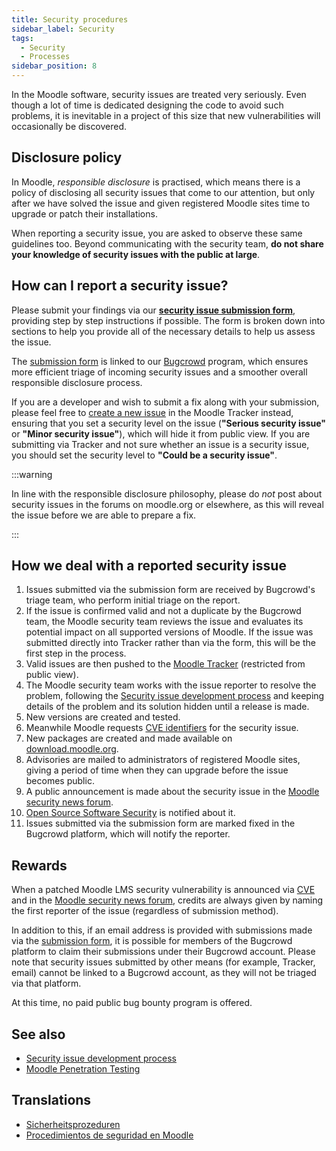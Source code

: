 ```yaml
---
title: Security procedures
sidebar_label: Security
tags:
  - Security
  - Processes
sidebar_position: 8
---
```

In the Moodle software, security issues are treated very seriously. Even though a lot of time is dedicated designing the code to avoid such problems, it is inevitable in a project of this size that new vulnerabilities will occasionally be discovered.

## Disclosure policy

In Moodle, *responsible disclosure* is practised, which means there is a policy of disclosing all security issues that come to our attention, but only after we have solved the issue and given registered Moodle sites time to upgrade or patch their installations.

When reporting a security issue, you are asked to observe these same guidelines too. Beyond communicating with the security team, **do not share your knowledge of security issues with the public at large**.

## How can I report a  security issue?

Please submit your findings via our **[security issue submission form](https://moodle.org/security/report)**, providing step by step instructions if possible. The form is broken down into sections to help you provide all of the necessary details to help us assess the issue.

The [submission form](https://moodle.org/security/report) is linked to our [Bugcrowd](https://bugcrowd.com) program, which ensures more efficient triage of incoming security issues and a smoother overall responsible disclosure process.

If you are a developer and wish to submit a fix along with your submission, please feel free to [create a new issue](https://tracker.moodle.org/secure/CreateIssue.jspa?pid=10011&issuetype=1) in the Moodle Tracker instead, ensuring that you set a security level on the issue (**"Serious security issue"** or **"Minor security issue"**), which will hide it from public view. If you are submitting via Tracker and not sure whether an issue is a security issue, you should set the security level to **"Could be a security issue"**.

:::warning

In line with the responsible disclosure philosophy, please do *not* post about security issues in the forums on moodle.org or elsewhere, as this will reveal the issue before we are able to prepare a fix.

:::

## How we deal with a reported security issue

1. Issues submitted via the submission form are received by Bugcrowd's triage team, who perform initial triage on the report.
1. If the issue is confirmed valid and not a duplicate by the Bugcrowd team, the Moodle security team reviews the issue and evaluates its potential impact on all supported versions of Moodle. If the issue was submitted directly into Tracker rather than via the form, this will be the first step in the process.
1. Valid issues are then pushed to the [Moodle Tracker](https://tracker.moodle.org) (restricted from public view).
1. The Moodle security team works with the issue reporter to resolve the problem, following the [Security issue development process](/general/development/process#security-issues) and keeping details of the problem and its solution hidden until a release is made.
1. New versions are created and tested.
1. Meanwhile Moodle requests [CVE identifiers](http://cve.mitre.org/) for the security issue.
1. New packages are created and made available on [download.moodle.org](https://download.moodle.org/).
1. Advisories are mailed to administrators of registered Moodle sites, giving a period of time when they can upgrade before the issue becomes public.
1. A public announcement is made about the security issue in the [Moodle security news forum](http://moodle.org/mod/forum/view.php?id=7128).
1. [Open Source Software Security](http://oss-security.openwall.org/wiki/) is notified about it.
1. Issues submitted via the submission form are marked fixed in the Bugcrowd platform, which will notify the reporter.

## Rewards

When a patched Moodle LMS security vulnerability is announced via [CVE](http://cve.mitre.org/) and in the [Moodle security news forum](http://moodle.org/mod/forum/view.php?id=7128), credits are always given by naming the first reporter of the issue (regardless of submission method).

In addition to this, if an email address is provided with submissions made via the [submission form](https://moodle.org/security/report), it is possible for members of the Bugcrowd platform to claim their submissions under their Bugcrowd account. Please note that security issues submitted by other means (for example, Tracker, email) cannot be linked to a Bugcrowd account, as they will not be triaged via that platform.

At this time, no paid public bug bounty program is offered.

## See also

- [Security issue development process](/general/development/process#security-issues)
- [Moodle Penetration Testing](/general/development/process/security/penetration-testing)

## Translations

<!-- cspell:disable -->

- [Sicherheitsprozeduren](https://docs.moodle.org/de/Sicherheitsprozeduren)
- [Procedimientos de seguridad en Moodle](https://docs.moodle.org/es/Procedimientos_de_seguridad_en_Moodle)
